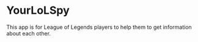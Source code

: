 # YourLoLSpy
This app is for League of Legends players to help them to get information about each other.
